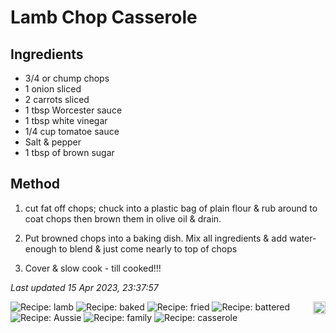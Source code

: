 # Lamb Chop Casserole

## Ingredients

- 3/4 or chump chops
- 1 onion sliced
- 2 carrots sliced
- 1 tbsp Worcester sauce
- 1 tbsp white vinegar
- 1/4 cup tomatoe sauce
- Salt & pepper
- 1 tbsp of brown sugar

## Method

1. cut fat off chops; chuck into a plastic bag of plain flour & rub around to coat chops then brown them in olive oil & drain.

2. Put browned chops into a baking dish. Mix all ingredients & add water- enough to blend & just come nearly to top of chops

3. Cover & slow cook - till cooked!!!

*Last updated 15 Apr 2023, 23:37:57*

<img src="https://profile-counter.glitch.me/fexofenadine_lambchopcasserole/count.svg" height="20" align="right" />

![Recipe: lamb](https://img.shields.io/badge/tag-lamb-blue.svg) ![Recipe: baked](https://img.shields.io/badge/tag-baked-blue.svg) ![Recipe: fried](https://img.shields.io/badge/tag-fried-blue.svg) ![Recipe: battered](https://img.shields.io/badge/tag-battered-blue.svg) ![Recipe: Aussie](https://img.shields.io/badge/tag-Aussie-blue.svg) ![Recipe: family](https://img.shields.io/badge/tag-family-blue.svg) ![Recipe: casserole](https://img.shields.io/badge/tag-casserole-blue.svg)